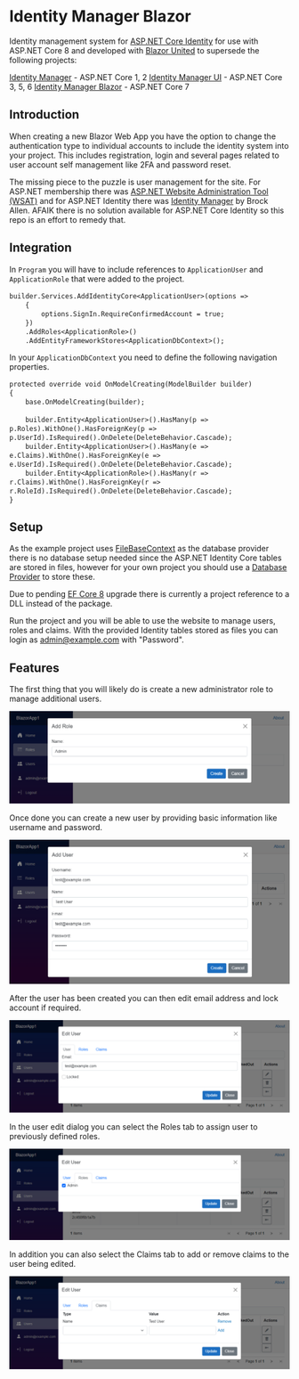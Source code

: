 # Identity Manager Blazor
Identity management system for [ASP.NET Core Identity](https://github.com/aspnet/AspNetCore/tree/master/src/Identity) for use with ASP.NET Core 8 and developed with [Blazor United](https://learn.microsoft.com/en-us/aspnet/core/blazor/?view=aspnetcore-8.0#build-a-full-stack-web-app-with-blazor) to supersede the following projects:

[Identity Manager](https://github.com/mguinness/IdentityManager) - ASP.NET Core 1, 2
[Identity Manager UI](https://github.com/mguinness/IdentityManagerUI) - ASP.NET Core 3, 5, 6
[Identity Manager Blazor](https://github.com/mguinness/IdentityManagerBlazor) - ASP.NET Core 7

## Introduction
When creating a new Blazor Web App you have the option to change the authentication type to individual accounts to include the identity system into your project. This includes registration, login and several pages related to user account self management like 2FA and password reset.

The missing piece to the puzzle is user management for the site. For ASP.NET membership there was [ASP.NET Website Administration Tool (WSAT)](https://docs.microsoft.com/en-us/aspnet/web-forms/overview/older-versions-getting-started/deploying-web-site-projects/users-and-roles-on-the-production-website-cs) and for ASP.NET Identity there was [Identity Manager](http://brockallen.com/2014/04/09/introducing-thinktecture-identitymanager/) by Brock Allen.  AFAIK there is no solution available for ASP.NET Core Identity so this repo is an effort to remedy that.

## Integration

In `Program` you will have to include references to `ApplicationUser` and `ApplicationRole` that were added to the project.

```CSharp
builder.Services.AddIdentityCore<ApplicationUser>(options =>
    {
        options.SignIn.RequireConfirmedAccount = true;
    })
    .AddRoles<ApplicationRole>()
    .AddEntityFrameworkStores<ApplicationDbContext>();
```

In your `ApplicationDbContext` you need to define the following navigation properties.

```CSharp
protected override void OnModelCreating(ModelBuilder builder)
{
    base.OnModelCreating(builder);

    builder.Entity<ApplicationUser>().HasMany(p => p.Roles).WithOne().HasForeignKey(p => p.UserId).IsRequired().OnDelete(DeleteBehavior.Cascade);
    builder.Entity<ApplicationUser>().HasMany(e => e.Claims).WithOne().HasForeignKey(e => e.UserId).IsRequired().OnDelete(DeleteBehavior.Cascade);
    builder.Entity<ApplicationRole>().HasMany(r => r.Claims).WithOne().HasForeignKey(r => r.RoleId).IsRequired().OnDelete(DeleteBehavior.Cascade);
}
```

## Setup
As the example project uses [FileBaseContext](https://github.com/dualbios/FileBaseContext) as the database provider there is no database setup needed since the ASP.NET Identity Core tables are stored in files, however for your own project you should use a [Database Provider](https://docs.microsoft.com/en-us/ef/core/providers/) to store these.

Due to pending [EF Core 8](https://github.com/dualbios/FileBaseContext/issues/6) upgrade there is currently a project reference to a DLL instead of the package.

Run the project and you will be able to use the website to manage users, roles and claims.  With the provided Identity tables stored as files you can login as admin@example.com with "Password".

## Features
The first thing that you will likely do is create a new administrator role to manage additional users.

![Screenshot](Images/AddRole.png)

Once done you can create a new user by providing basic information like username and password.

![Screenshot](Images/AddUser.png)

After the user has been created you can then edit email address and lock account if required. 

![Screenshot](Images/EditUser.png)

In the user edit dialog you can select the Roles tab to assign user to previously defined roles.

![Screenshot](Images/EditRoles.png)

In addition you can also select the Claims tab to add or remove claims to the user being edited.

![Screenshot](Images/EditClaims.png)